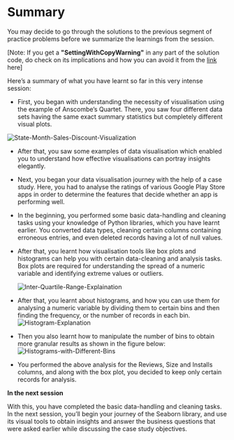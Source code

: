 # Summary

You may decide to go through the solutions to the previous segment of practice problems before we summarize the learnings from the session.

[Note: If you get a **"SettingWithCopyWarning"** in any part of the solution code, do check on its implications and how you can avoid it from the [link](https://www.dataquest.io/blog/settingwithcopywarning/) here]

Here’s a summary of what you have learnt so far in this very intense session:

- First, you began with understanding the necessity of visualisation using the example of Anscombe’s Quartet. There, you saw four different data sets having the same exact summary statistics but completely different visual plots.

![State-Month-Sales-Discount-Visualization](https://i.ibb.co/ZT3s57t/State-Month-Sales-Discount-Visualization.png)

- After that, you saw some examples of data visualisation which enabled you to understand how effective visualisations can portray insights elegantly.

- Next, you began your data visualisation journey with the help of a case study. Here, you had to analyse the ratings of various Google Play Store apps in order to determine the features that decide whether an app is performing well.

- In the beginning, you performed some basic data-handling and cleaning tasks using your knowledge of Python libraries, which you have learnt earlier. You converted data types, cleaning certain columns containing erroneous entries, and even deleted records having a lot of null values.

- After that, you learnt how visualisation tools like box plots and histograms can help you with certain data-cleaning and analysis tasks. Box plots are required for understanding the spread of a numeric variable and identifying extreme values or outliers.
  
  ![Inter-Quartile-Range-Explaination](https://i.ibb.co/3mwsRJ9/Inter-Quartile-Range-Explaination.png)

- After that, you learnt about histograms, and how you can use them for analysing a numeric variable by dividing them to certain bins and then finding the frequency, or the number of records in each bin.
  ![Histogram-Explanation](https://i.ibb.co/89NtFkK/Histogram-Explanation.png)

- Then you also learnt how to manipulate the number of bins to obtain more granular results as shown in the figure below:
  ![Histograms-with-Different-Bins](https://i.ibb.co/wrW6GYL/Histograms-with-Different-Bins.png)

- You performed the above analysis for the Reviews, Size and Installs columns, and along with the box plot, you decided to keep only certain records for analysis.

**In the next session**

With this, you have completed the basic data-handling and cleaning tasks. In the next session, you’ll begin your journey of the Seaborn library, and use its visual tools to obtain insights and answer the business questions that were asked earlier while discussing the case study objectives.
